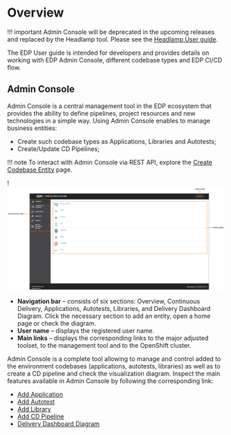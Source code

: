 # Overview

!!! important
    Admin Console will be deprecated in the upcoming releases and replaced by the Headlamp tool. Please see the [Headlamp User guide](../headlamp-user-guide/index.md).

The EDP User guide is intended for developers and provides details on working with EDP Admin Console, different codebase types and EDP CI/CD flow.

## Admin Console

Admin Console is a central management tool in the EDP ecosystem that provides the ability to define pipelines, project resources and new technologies in a simple way. Using Admin Console enables to manage business entities:

- Create such codebase types as Applications, Libraries and Autotests;
- Create/Update CD Pipelines;

!!! note
    To interact with Admin Console via REST API, explore the [Create Codebase Entity](../developer-guide/rest-api.md) page.

!![Overview page](../assets/user-guide/ac-overview-page.png "Overview page")

- **Navigation bar** – consists of six sections: Overview, Continuous Delivery, Applications, Autotests, Libraries, and Delivery Dashboard Diagram. Click the necessary section to add an entity, open a home page or check the diagram.
- **User name** – displays the registered user name.
- **Main links** – displays the corresponding links to the major adjusted toolset, to the management tool and to the OpenShift cluster.

Admin Console is a complete tool allowing to manage and control added to the environment codebases (applications, autotests, libraries) as well as to create a CD pipeline and check the visualization diagram.
Inspect the main features available in Admin Console by following the corresponding link:

- [Add Application](add-application.md)
- [Add Autotest](add-autotest.md)
- [Add Library](add-library.md)
- [Add CD Pipeline](add-cd-pipeline.md)
- [Delivery Dashboard Diagram](d-d-diagram.md)
